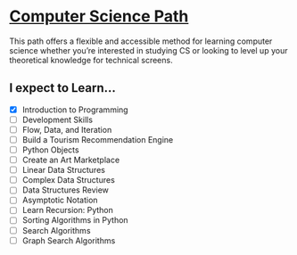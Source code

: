 # [Computer Science Path](https://www.codecademy.com/learn/paths/computer-science)

This path offers a flexible and accessible method for learning computer science whether you’re interested in studying CS or looking to level up your theoretical knowledge for technical screens.

## I expect to Learn...

- [x] Introduction to Programming
- [ ] Development Skills
- [ ] Flow, Data, and Iteration
- [ ] Build a Tourism Recommendation Engine
- [ ] Python Objects
- [ ] Create an Art Marketplace
- [ ] Linear Data Structures
- [ ] Complex Data Structures
- [ ] Data Structures Review
- [ ] Asymptotic Notation
- [ ] Learn Recursion: Python
- [ ] Sorting Algorithms in Python
- [ ] Search Algorithms
- [ ] Graph Search Algorithms
